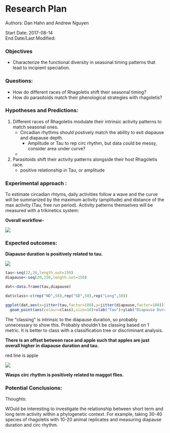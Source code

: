 # Research Plan    

Authors: Dan Hahn and Andrew Nguyen

Start Date: 2017-08-14   
End Date/Last Modified:    

### Objectives   

* Characterize the functional diversity in seasonal timing patterns that lead to incipient speciation.  

### Questions:  
* How do different races of Rhagoletis shift their seasonal timing? 
* How do parasitoids match their phenological strategies with rhagoletis? 

### Hypotheses and Predictions:    

1. Different races of Rhagoletis modulate their intrinsic activity patterns to match seasonal ones.   
	* Circadian rhythms should postively match the ability to exit diapause and diapause depth.   
		* Amplitude or Tau  to rep circ rhythm, but data could be messy, consider area under curve? 
	* 
2. Parasitoids shift their activity patterns alongside their host Rhagoletis race.   
	* positive relationship in Tau, or amplitude

### Experimental approach : 

To estimate circadian rhtyms, daily activities follow a wave and the curve will be summarized by the maximum activity (amplitude) and distance of the max activity (Tau, free run period).  Activity patterns themselves will be measured with a trikinetics system:  

**Overall workflow-**

![](https://user-images.githubusercontent.com/4654474/29463033-3ec15cd2-83ff-11e7-991d-98b375744f44.png)



### Expected outcomes:   

**Diapause duration is positively related to tau.**   

![](https://user-images.githubusercontent.com/4654474/29323325-88e42040-81ae-11e7-8c1e-872f227cef13.png)
 
```R
tau<-seq(22,26,length.out=150)
diapause<-seq(20,150,length.out=150)

dat<-data.frame(tau,diapause)

dat$class<-c(rep("ND",50),rep("SD",50),rep("Long",50))

ggplot(dat,aes(x=jitter(tau,factor=100),y=jitter(diapause,factor=100)))+
  geom_point(aes(colour=class),size=10)+xlab("Tau")+ylab("Diapause Duration")+stat_smooth(method="lm",group=1,se=FALSE,colour="black")

```

The "classing" is intrinsic to the diapause duration, so probably unnecessary to show this. Probably shouldn't be classing based on 1 metric. It is better to class with a classification tree or discriminant analysis. 

**There is an offset between race and apple such that apples are just overall higher in diapause duration and tau.** 

red line is apple 

![](https://user-images.githubusercontent.com/4654474/29323684-a1ac20f4-81af-11e7-959e-b91af5250053.png)

**Wasps circ rhythm is positively related to maggot flies.**    

### Potential Conclusions:    



Thoughts: 

WOuld be interesting to investigate the relationship between short term and long term activity within a phylogenetic context. For example, taking 30-40 species of rhagoletis with 10-20 animal replicates and measuring diapause duration and circ rhythm.  


